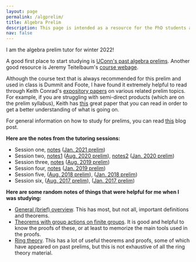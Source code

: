 ```yaml
---
layout: page
permalink: /algprelim/
title: Algebra Prelim
description: This page is intended as a resource for the PhD students at UConn taking the algebra prelim. 
nav: false
---
```


I am the algebra prelim tutor for winter 2022! 

A good first place to start studying is [UConn's past algebra prelims](https://math.uconn.edu/degree-programs/graduate/preliminary-exams/). Another good resource is Jeremy Teitelbaum's [course webage](https://jeremy9959.net/Math-5210/overview.html). 

Although the course text that is always recommended for this prelim and used in class is Dummit and Foote, I have found it extremely helpful to read through Keith Conrad's [expository papers](https://kconrad.math.uconn.edu/blurbs/) on various related prelim topics. For example, if you are struggling with semi-direct products (which are on the prelim syllabus), Keith has [this](https://kconrad.math.uconn.edu/blurbs/grouptheory/semidirect-product.pdf) great paper that you can read in order to get a better understanding of what is going on. 

For general information on how to study for prelims, you can read [this](https://asiminah.github.io/projects/quals/) blog post. 

**Here are the notes from the tutoring sessions:**
* Session one, <a href="/assets/pdf/AlgJan2021.pdf" target="_blank">notes</a> ([Jan. 2021 prelim](https://math.uconn.edu/wp-content/uploads/sites/2511/2021/05/jan2021alg.pdf))
* Session two, <a href="/assets/pdf/AlgAug2020.pdf" target="_blank">notes1</a> ([Aug. 2020 prelim](https://math.uconn.edu/wp-content/uploads/sites/2511/2020/11/aug2020alg.pdf)), <a href="/assets/pdf/AlgJan2020.pdf" target="_blank">notes2</a> ([Jan. 2020 prelim](https://math.uconn.edu/wp-content/uploads/sites/2511/2020/05/jan2020alg.pdf))
* Session three, <a href="/assets/pdf/AlgAug2019.pdf" target="_blank">notes</a> ([Aug. 2019 prelim](https://math.uconn.edu/wp-content/uploads/sites/2511/2019/08/aug2019alg.pdf))
* Session four, <a href="/assets/pdf/AlgJan2019.pdf" target="_blank">notes</a> ([Jan. 2019 prelim](https://math.uconn.edu/wp-content/uploads/sites/2511/2019/07/jan2019alg.pdf)) 
* Session five, ([Aug. 2018 prelim](https://math.uconn.edu/wp-content/uploads/sites/2511/2018/12/aug2018alg.pdf)), ([Jan. 2018 prelim](https://math.uconn.edu/wp-content/uploads/sites/2511/2018/12/jan2018alg.pdf))
* Session six, ([Aug. 2017 prelim](https://math.uconn.edu/wp-content/uploads/sites/2511/2018/12/aug2017alg.pdf)), ([Jan. 2017 prelim](https://math.uconn.edu/wp-content/uploads/sites/2511/2018/12/jan2017alg.pdf))


**Here are some random notes of things that were helpful for me when I was studying:**
* <a href="/assets/pdf/GeneralNotes.pdf" target="_blank">General (brief) overview</a>. This has most, but not all, important definitions and theorems. 
* <a href="/assets/pdf/GpActionThms.pdf" target="_blank">Theorems with group actions on finite groups</a>. It is good and helpful to know the proofs of these, or at least to memorize the main tools used in the proofs. 
* <a href="/assets/pdf/RingTheory.pdf" target="_blank">Ring theory</a>. This has a lot of useful theorems and proofs, some of which have appeared on past prelims, but this is not exhaustive of all the ring theory material. 


<!--
<a href="/assets/pdf/HamakiotesCV.pdf" target="_blank">Open PDF to see all Pages</a>
-->
